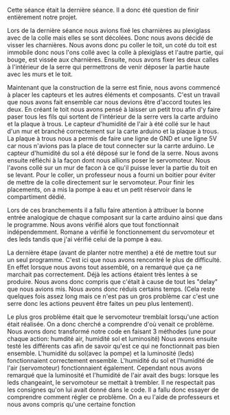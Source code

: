 Cette séance était la dernière séance. Il a donc été question de finir entièrement notre projet. 

Lors de la dernière séance nous avions fixé les charnières au plexiglass avec de la colle mais elles se sont décolées. Donc nous avons décidé de visser 
les charnières. 
Nous avons donc pu coller le toit, un coté du toit est immobile donc nous l'ons collé avec la colle à plexiglass et l'autre partie, qui bouge, est vissée 
aux charnières.
Ensuite, nous avons fixer les deux calles à l'intérieur de la serre qui permettrons de venir déposer la partie haute avec les murs et le toit.


Maintenant que la construction de la serre est finie, nous avons commencé à placer les capteurs et les autres éléments et composants. C'est un travail que 
nous avons fait ensemble car nous devions être d'accord toutes les deux.
En créant le toit nous avons pensé à laisser un petit trou afin d'y faire paser tous les fils qui sortent de l'intérieur de la serre vers la carte arduino
et la plaque à trous. 
Le capteur d'humidité de l'air à été collé sur le haut d'un mur et branché correctement sur la carte arduino et la plaque à trous.
La plaque à trous nous a permis de faire une ligne de GND et une ligne 5V car nous n'avions pas la place de tout connecter sur la carrte arduino.
Le capteur d'humidité du sol a été déposé sur le fond de la serre.
Nous avons ensuite réfléchi à la façon dont nous allions poser le servomoteur. Nous l'avons collé sur un mur de facon à ce qu'il puisse lever la partie du
toit en se levant. Pour le coller, un professeur nous a fourni un boitier pour éviter de mettre de la colle directement sur le servomoteur.
Pour finir les placements, on a mis la pompe à eau et un petit réservoir dans le compartiment dédié.

Lors de ces branchements il a fallu faire attention à attribuer la bonne entrée analogique de chaque composant sur la carte arduino ainsi que dans le programme.
Nous avons vérifié alors que tout fonctionnait indépendemment. Romane a vérifié le fonctionnement du servomoteur et des leds tandis que j'ai vérifié celui
de la pompe à eau.

La dernière étape (avant de planter notre menthe) a été de mettre tout sur un seul programme. 
C'est ici que nous avons rencontré le plus de difficulté. En effet lorsque nous avons tout assemblé, on a remarqué que ça ne marchait pas correctement.
Déjà les actions étaient très lentes à se produire. Nous avons donc compris que c'était à cause de tout les "delay" que nous avions mis.
Nous avons donc réduis certains temps. (Cela reste quelques fois assez long mais ce n'est pas un gros problème car c'est une serre donc les actions peuvent 
être faites un peu plus lentement).

Le plus gros problème était que le servomoteur tremblait lorsqu'une action était réalisée.
On a donc cherché a comprendre d'où venait ce problème.
Nous avons donc transformé notre code en faisant 3 méthodes (une pour chaque action: humdité air, humidité sol et luminosité)
Nous avons ensuite testé les différents cas afin de savoir qu'est ce qui ne fonctionnait pas bien ensemble. 
L'humidité du sol(avec la pompe) et la luminosité (leds) fonctionnaient correctement ensemble. 
L'humidité du sol et l'humidité de l'air (servomoteur) fonctionnaient également.
Cependant nous avons remarqué que la luminosité et l'humidité de l'air avait des bugs: lorsque les leds changeaint, le servomoteur se mettait à trembler. Il ne respectait pas les consignes qu'on lui avait donné dans le code.
Il a fallu donc essayer de comprendre comment régler ce problème. 
On a eu l'aide de professeurs et nous avons compris qu'une certaine fonction

